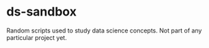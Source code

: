 # ds-sandbox
Random scripts used to study data science concepts. Not part of any particular project yet.
